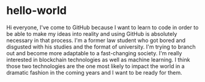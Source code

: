 # hello-world
Hi everyone,
I've come to GitHub because I want to learn to code in order to be able to make my ideas into reality and using GitHub is absolutely necessary in that process.
I'm a former law student who got bored and disgusted with his studies and the format of university.
I'm trying to branch out and become more adaptable to a fast-changing society.
I'm really interested in blockchain technologies as well as machine learning. I think those two technologies are the one most likely to impact the world in a dramatic fashion in the coming years and I want to be ready for them.
